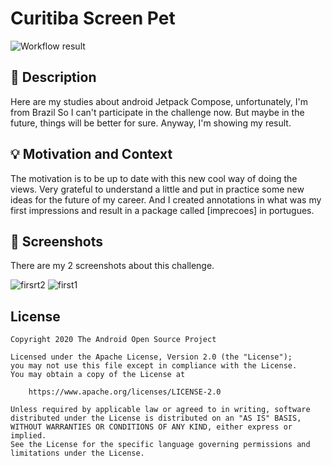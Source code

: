 # Curitiba Screen Pet

<!--- Replace <OWNER> with your Github Username and <REPOSITORY> with the name of your repository. -->
<!--- You can find both of these in the url bar when you open your repository in github. -->
![Workflow result](https://github.com/<OWNER>/<REPOSITORY>/workflows/Check/badge.svg)


## :scroll: Description
<!--- Describe your app in one or two sentences -->
Here are my studies about android Jetpack Compose, unfortunately, I'm from Brazil So I can't participate in the challenge now. But maybe in the future, things will be better for sure. Anyway, I'm showing my result.

## :bulb: Motivation and Context
<!--- Optionally point readers to interesting parts of your submission. -->
<!--- What are you especially proud of? -->
The motivation is to be up to date with this new cool way of doing the views. Very grateful to understand a little and put in practice some new ideas for the future of my career. And I created annotations in what was my first impressions and result in a package called [imprecoes] in portugues.

## :camera_flash: Screenshots
<!-- You can add more screenshots here if you like -->
There are my 2 screenshots about this challenge.

![firsrt2](https://user-images.githubusercontent.com/6299673/109497115-540d0f80-7a70-11eb-8b1f-0941c0bdeaff.png)
![first1](https://user-images.githubusercontent.com/6299673/109497118-54a5a600-7a70-11eb-8905-461733d71d38.png)

## License
```
Copyright 2020 The Android Open Source Project

Licensed under the Apache License, Version 2.0 (the "License");
you may not use this file except in compliance with the License.
You may obtain a copy of the License at

    https://www.apache.org/licenses/LICENSE-2.0

Unless required by applicable law or agreed to in writing, software
distributed under the License is distributed on an "AS IS" BASIS,
WITHOUT WARRANTIES OR CONDITIONS OF ANY KIND, either express or implied.
See the License for the specific language governing permissions and
limitations under the License.
```
